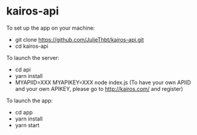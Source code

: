 # kairos-api
To set up the app on your machine:
- git clone https://github.com/JulieThbt/kairos-api.git
- cd kairos-api 

To launch the server:
- cd api
- yarn install
- MYAPIID=XXX MYAPIKEY=XXX node index.js
(To have your own APIID and your own APIKEY, please go to http://kairos.com/ and register)

To launch the app:
- cd app
- yarn install
- yarn start